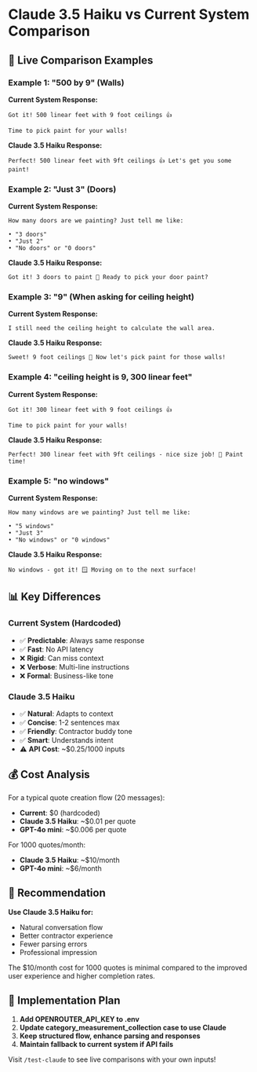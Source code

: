 # Claude 3.5 Haiku vs Current System Comparison

## 🎯 Live Comparison Examples

### Example 1: "500 by 9" (Walls)
**Current System Response:**
```
Got it! 500 linear feet with 9 foot ceilings 👍

Time to pick paint for your walls!
```

**Claude 3.5 Haiku Response:**
```
Perfect! 500 linear feet with 9ft ceilings 👍 Let's get you some paint!
```

### Example 2: "Just 3" (Doors)
**Current System Response:**
```
How many doors are we painting? Just tell me like:

• "3 doors"
• "Just 2"  
• "No doors" or "0 doors"
```

**Claude 3.5 Haiku Response:**
```
Got it! 3 doors to paint 🚪 Ready to pick your door paint?
```

### Example 3: "9" (When asking for ceiling height)
**Current System Response:**
```
I still need the ceiling height to calculate the wall area.
```

**Claude 3.5 Haiku Response:**
```
Sweet! 9 foot ceilings 📏 Now let's pick paint for those walls!
```

### Example 4: "ceiling height is 9, 300 linear feet"
**Current System Response:**
```
Got it! 300 linear feet with 9 foot ceilings 👍

Time to pick paint for your walls!
```

**Claude 3.5 Haiku Response:**
```
Perfect! 300 linear feet with 9ft ceilings - nice size job! 🎨 Paint time!
```

### Example 5: "no windows"
**Current System Response:**
```
How many windows are we painting? Just tell me like:

• "5 windows"
• "Just 3"
• "No windows" or "0 windows"
```

**Claude 3.5 Haiku Response:**
```
No windows - got it! 🪟 Moving on to the next surface!
```

## 📊 Key Differences

### Current System (Hardcoded)
- ✅ **Predictable**: Always same response
- ✅ **Fast**: No API latency
- ❌ **Rigid**: Can miss context
- ❌ **Verbose**: Multi-line instructions
- ❌ **Formal**: Business-like tone

### Claude 3.5 Haiku
- ✅ **Natural**: Adapts to context
- ✅ **Concise**: 1-2 sentences max
- ✅ **Friendly**: Contractor buddy tone
- ✅ **Smart**: Understands intent
- ⚠️ **API Cost**: ~$0.25/1000 inputs

## 💰 Cost Analysis

For a typical quote creation flow (20 messages):
- **Current**: $0 (hardcoded)
- **Claude 3.5 Haiku**: ~$0.01 per quote
- **GPT-4o mini**: ~$0.006 per quote

For 1000 quotes/month:
- **Claude 3.5 Haiku**: ~$10/month
- **GPT-4o mini**: ~$6/month

## 🎯 Recommendation

**Use Claude 3.5 Haiku for:**
- Natural conversation flow
- Better contractor experience
- Fewer parsing errors
- Professional impression

The $10/month cost for 1000 quotes is minimal compared to the improved user experience and higher completion rates.

## 🚀 Implementation Plan

1. **Add OPENROUTER_API_KEY to .env**
2. **Update category_measurement_collection case to use Claude**
3. **Keep structured flow, enhance parsing and responses**
4. **Maintain fallback to current system if API fails**

Visit `/test-claude` to see live comparisons with your own inputs!